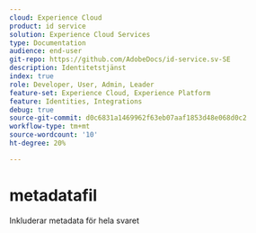 ```yaml
---
cloud: Experience Cloud
product: id service
solution: Experience Cloud Services
type: Documentation
audience: end-user
git-repo: https://github.com/AdobeDocs/id-service.sv-SE
description: Identitetstjänst
index: true
role: Developer, User, Admin, Leader
feature-set: Experience Cloud, Experience Platform
feature: Identities, Integrations
debug: true
source-git-commit: d0c6831a1469962f63eb07aaf1853d48e068d0c2
workflow-type: tm+mt
source-wordcount: '10'
ht-degree: 20%

---
```



# metadatafil

Inkluderar metadata för hela svaret
